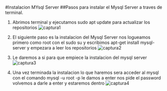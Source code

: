 #Instalacion MYsql Server
##Pasos para instalar el Mysql Server a traves de terminal.
1. Abrimos terminal y ejecutamos sudo apt update para actualizar los repositorios
![captura1](C:\Users\adria\Desktop\dam\base\Creacion-Base-Datos\imagenes\captura1.jpg)


2. El siguiente paso es la instalacion del Mysql Server nos logueamos primero como root con el sudo su y escribimos apt-get install mysql-server y empezara a leer los repositorios
![captura2](C:\Users\adria\Desktop\dam\base\Creacion-Base-Datos\imagenes\captura2.jpg)


3. Le daremos a si para que empiece la instalacion del mysql server
![captura3](C:\Users\adria\Desktop\dam\base\Creacion-Base-Datos\imagenes\captura3.jpg)


4. Una vez terminada la instalacion lo que haremos sera acceder al mysql con el comando mysql -u root -p le damos a enter nos pide el password volvemos a darle a enter y estaremos dentro
![captura4](C:\Users\adria\Desktop\dam\base\Creacion-Base-Datos\imagenes\captura4.jpg)